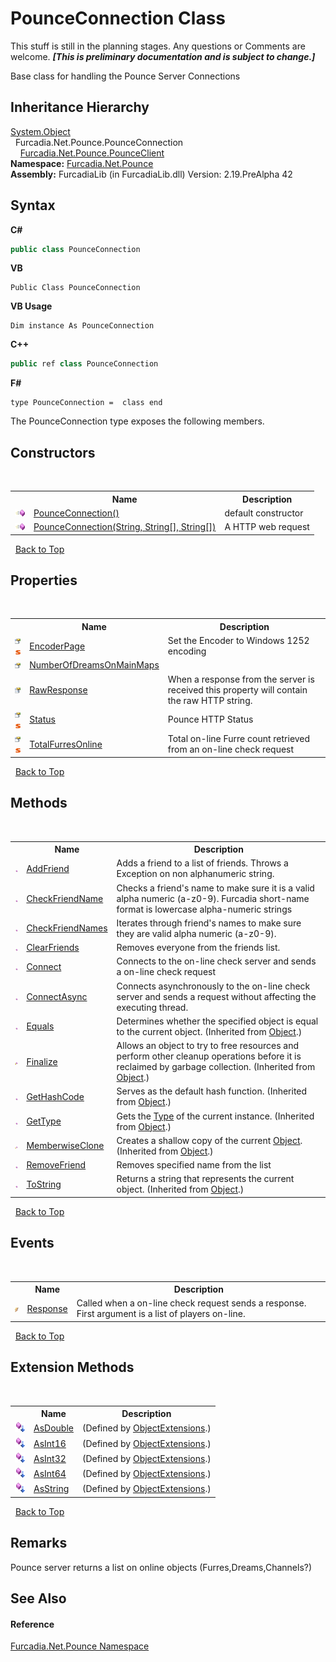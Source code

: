 # PounceConnection Class
This stuff is still in the planning stages. Any questions or Comments are welcome. _**\[This is preliminary documentation and is subject to change.\]**_

Base class for handling the Pounce Server Connections


## Inheritance Hierarchy
<a href="http://msdn2.microsoft.com/en-us/library/e5kfa45b" target="_blank">System.Object</a><br />&nbsp;&nbsp;Furcadia.Net.Pounce.PounceConnection<br />&nbsp;&nbsp;&nbsp;&nbsp;<a href="T_Furcadia_Net_Pounce_PounceClient">Furcadia.Net.Pounce.PounceClient</a><br />
**Namespace:**&nbsp;<a href="N_Furcadia_Net_Pounce">Furcadia.Net.Pounce</a><br />**Assembly:**&nbsp;FurcadiaLib (in FurcadiaLib.dll) Version: 2.19.PreAlpha 42

## Syntax

**C#**<br />
``` C#
public class PounceConnection
```

**VB**<br />
``` VB
Public Class PounceConnection
```

**VB Usage**<br />
``` VB Usage
Dim instance As PounceConnection
```

**C++**<br />
``` C++
public ref class PounceConnection
```

**F#**<br />
``` F#
type PounceConnection =  class end
```

The PounceConnection type exposes the following members.


## Constructors
&nbsp;<table><tr><th></th><th>Name</th><th>Description</th></tr><tr><td>![Public method](media/pubmethod.gif "Public method")</td><td><a href="M_Furcadia_Net_Pounce_PounceConnection__ctor">PounceConnection()</a></td><td>
default constructor</td></tr><tr><td>![Public method](media/pubmethod.gif "Public method")</td><td><a href="M_Furcadia_Net_Pounce_PounceConnection__ctor_1">PounceConnection(String, String[], String[])</a></td><td>
A HTTP web request</td></tr></table>&nbsp;
<a href="#pounceconnection-class">Back to Top</a>

## Properties
&nbsp;<table><tr><th></th><th>Name</th><th>Description</th></tr><tr><td>![Public property](media/pubproperty.gif "Public property")![Static member](media/static.gif "Static member")</td><td><a href="P_Furcadia_Net_Pounce_PounceConnection_EncoderPage">EncoderPage</a></td><td>
Set the Encoder to Windows 1252 encoding</td></tr><tr><td>![Public property](media/pubproperty.gif "Public property")</td><td><a href="P_Furcadia_Net_Pounce_PounceConnection_NumberOfDreamsOnMainMaps">NumberOfDreamsOnMainMaps</a></td><td></td></tr><tr><td>![Public property](media/pubproperty.gif "Public property")</td><td><a href="P_Furcadia_Net_Pounce_PounceConnection_RawResponse">RawResponse</a></td><td>
When a response from the server is received this property will contain the raw HTTP string.</td></tr><tr><td>![Public property](media/pubproperty.gif "Public property")![Static member](media/static.gif "Static member")</td><td><a href="P_Furcadia_Net_Pounce_PounceConnection_Status">Status</a></td><td>
Pounce HTTP Status</td></tr><tr><td>![Public property](media/pubproperty.gif "Public property")![Static member](media/static.gif "Static member")</td><td><a href="P_Furcadia_Net_Pounce_PounceConnection_TotalFurresOnline">TotalFurresOnline</a></td><td>
Total on-line Furre count retrieved from an on-line check request</td></tr></table>&nbsp;
<a href="#pounceconnection-class">Back to Top</a>

## Methods
&nbsp;<table><tr><th></th><th>Name</th><th>Description</th></tr><tr><td>![Public method](media/pubmethod.gif "Public method")</td><td><a href="M_Furcadia_Net_Pounce_PounceConnection_AddFriend">AddFriend</a></td><td>
Adds a friend to a list of friends. Throws a Exception on non alphanumeric string.</td></tr><tr><td>![Public method](media/pubmethod.gif "Public method")</td><td><a href="M_Furcadia_Net_Pounce_PounceConnection_CheckFriendName">CheckFriendName</a></td><td>
Checks a friend's name to make sure it is a valid alpha numeric (a-z0-9). 
Furcadia short-name format is lowercase alpha-numeric strings</td></tr><tr><td>![Public method](media/pubmethod.gif "Public method")</td><td><a href="M_Furcadia_Net_Pounce_PounceConnection_CheckFriendNames">CheckFriendNames</a></td><td>
Iterates through friend's names to make sure they are valid alpha numeric (a-z0-9).</td></tr><tr><td>![Public method](media/pubmethod.gif "Public method")</td><td><a href="M_Furcadia_Net_Pounce_PounceConnection_ClearFriends">ClearFriends</a></td><td>
Removes everyone from the friends list.</td></tr><tr><td>![Public method](media/pubmethod.gif "Public method")</td><td><a href="M_Furcadia_Net_Pounce_PounceConnection_Connect">Connect</a></td><td>
Connects to the on-line check server and sends a on-line check request</td></tr><tr><td>![Public method](media/pubmethod.gif "Public method")</td><td><a href="M_Furcadia_Net_Pounce_PounceConnection_ConnectAsync">ConnectAsync</a></td><td>
Connects asynchronously to the on-line check server and sends a request without affecting the executing thread.</td></tr><tr><td>![Public method](media/pubmethod.gif "Public method")</td><td><a href="http://msdn2.microsoft.com/en-us/library/bsc2ak47" target="_blank">Equals</a></td><td>
Determines whether the specified object is equal to the current object.
 (Inherited from <a href="http://msdn2.microsoft.com/en-us/library/e5kfa45b" target="_blank">Object</a>.)</td></tr><tr><td>![Protected method](media/protmethod.gif "Protected method")</td><td><a href="http://msdn2.microsoft.com/en-us/library/4k87zsw7" target="_blank">Finalize</a></td><td>
Allows an object to try to free resources and perform other cleanup operations before it is reclaimed by garbage collection.
 (Inherited from <a href="http://msdn2.microsoft.com/en-us/library/e5kfa45b" target="_blank">Object</a>.)</td></tr><tr><td>![Public method](media/pubmethod.gif "Public method")</td><td><a href="http://msdn2.microsoft.com/en-us/library/zdee4b3y" target="_blank">GetHashCode</a></td><td>
Serves as the default hash function.
 (Inherited from <a href="http://msdn2.microsoft.com/en-us/library/e5kfa45b" target="_blank">Object</a>.)</td></tr><tr><td>![Public method](media/pubmethod.gif "Public method")</td><td><a href="http://msdn2.microsoft.com/en-us/library/dfwy45w9" target="_blank">GetType</a></td><td>
Gets the <a href="http://msdn2.microsoft.com/en-us/library/42892f65" target="_blank">Type</a> of the current instance.
 (Inherited from <a href="http://msdn2.microsoft.com/en-us/library/e5kfa45b" target="_blank">Object</a>.)</td></tr><tr><td>![Protected method](media/protmethod.gif "Protected method")</td><td><a href="http://msdn2.microsoft.com/en-us/library/57ctke0a" target="_blank">MemberwiseClone</a></td><td>
Creates a shallow copy of the current <a href="http://msdn2.microsoft.com/en-us/library/e5kfa45b" target="_blank">Object</a>.
 (Inherited from <a href="http://msdn2.microsoft.com/en-us/library/e5kfa45b" target="_blank">Object</a>.)</td></tr><tr><td>![Public method](media/pubmethod.gif "Public method")</td><td><a href="M_Furcadia_Net_Pounce_PounceConnection_RemoveFriend">RemoveFriend</a></td><td>
Removes specified name from the list</td></tr><tr><td>![Public method](media/pubmethod.gif "Public method")</td><td><a href="http://msdn2.microsoft.com/en-us/library/7bxwbwt2" target="_blank">ToString</a></td><td>
Returns a string that represents the current object.
 (Inherited from <a href="http://msdn2.microsoft.com/en-us/library/e5kfa45b" target="_blank">Object</a>.)</td></tr></table>&nbsp;
<a href="#pounceconnection-class">Back to Top</a>

## Events
&nbsp;<table><tr><th></th><th>Name</th><th>Description</th></tr><tr><td>![Public event](media/pubevent.gif "Public event")</td><td><a href="E_Furcadia_Net_Pounce_PounceConnection_Response">Response</a></td><td>
Called when a on-line check request sends a response. First argument is a list of players on-line.</td></tr></table>&nbsp;
<a href="#pounceconnection-class">Back to Top</a>

## Extension Methods
&nbsp;<table><tr><th></th><th>Name</th><th>Description</th></tr><tr><td>![Public Extension Method](media/pubextension.gif "Public Extension Method")</td><td><a href="M_Furcadia_Extensions_ObjectExtensions_AsDouble">AsDouble</a></td><td> (Defined by <a href="T_Furcadia_Extensions_ObjectExtensions">ObjectExtensions</a>.)</td></tr><tr><td>![Public Extension Method](media/pubextension.gif "Public Extension Method")</td><td><a href="M_Furcadia_Extensions_ObjectExtensions_AsInt16">AsInt16</a></td><td> (Defined by <a href="T_Furcadia_Extensions_ObjectExtensions">ObjectExtensions</a>.)</td></tr><tr><td>![Public Extension Method](media/pubextension.gif "Public Extension Method")</td><td><a href="M_Furcadia_Extensions_ObjectExtensions_AsInt32">AsInt32</a></td><td> (Defined by <a href="T_Furcadia_Extensions_ObjectExtensions">ObjectExtensions</a>.)</td></tr><tr><td>![Public Extension Method](media/pubextension.gif "Public Extension Method")</td><td><a href="M_Furcadia_Extensions_ObjectExtensions_AsInt64">AsInt64</a></td><td> (Defined by <a href="T_Furcadia_Extensions_ObjectExtensions">ObjectExtensions</a>.)</td></tr><tr><td>![Public Extension Method](media/pubextension.gif "Public Extension Method")</td><td><a href="M_Furcadia_Extensions_ObjectExtensions_AsString">AsString</a></td><td> (Defined by <a href="T_Furcadia_Extensions_ObjectExtensions">ObjectExtensions</a>.)</td></tr></table>&nbsp;
<a href="#pounceconnection-class">Back to Top</a>

## Remarks
Pounce server returns a list on online objects (Furres,Dreams,Channels?)

## See Also


#### Reference
<a href="N_Furcadia_Net_Pounce">Furcadia.Net.Pounce Namespace</a><br />